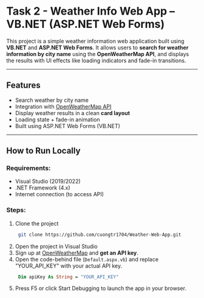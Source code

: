 # Task 2 - Weather Info Web App – VB.NET (ASP.NET Web Forms)

This project is a simple weather information web application built using **VB.NET** and **ASP.NET Web Forms**. It allows users to **search for weather information by city name** using the **OpenWeatherMap API**, and displays the results with UI effects like loading indicators and fade-in transitions.

---

## Features

- Search weather by city name
- Integration with [OpenWeatherMap API](https://openweathermap.org/api)
- Display weather results in a clean **card layout**
- Loading state + fade-in animation
- Built using ASP.NET Web Forms (VB.NET)

---

## How to Run Locally

### Requirements:
- Visual Studio (2019/2022)
- .NET Framework (4.x)
- Internet connection (to access API)

### Steps:
1. Clone the project 
   ```bash
    git clone https://github.com/cuongtr1704/Weather-Web-App.git
   ```
2. Open the project in Visual Studio
3. Sign up at [OpenWeatherMap](https://openweathermap.org/api) and **get an API key**.
4. Open the code-behind file (`Default.aspx.vb`) and replace "YOUR_API_KEY" with your actual API key.
   ```vb
    Dim apiKey As String = "YOUR_API_KEY" 
   ```
5. Press F5 or click Start Debugging to launch the app in your browser.
